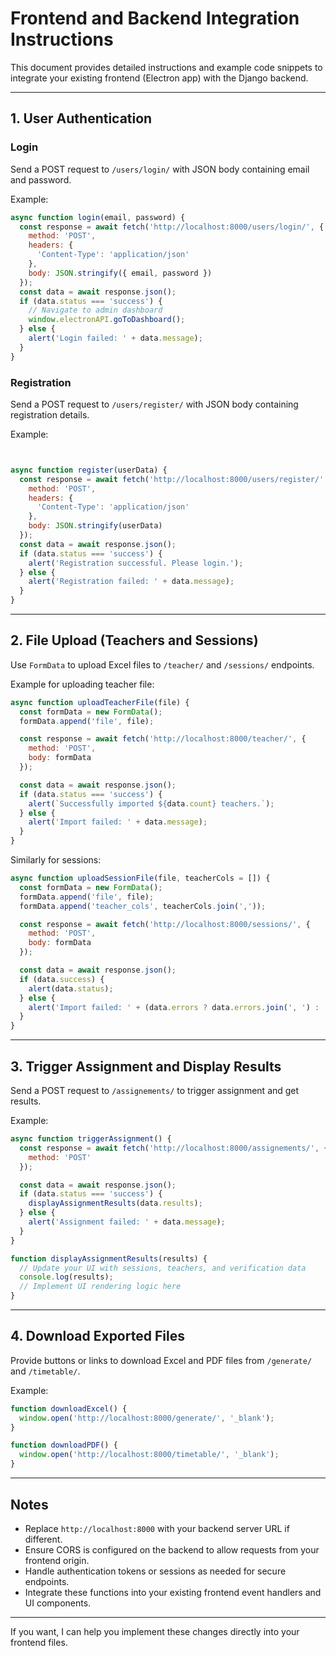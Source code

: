 # Frontend and Backend Integration Instructions

This document provides detailed instructions and example code snippets to integrate your existing frontend (Electron app) with the Django backend.

---

## 1. User Authentication

### Login

Send a POST request to `/users/login/` with JSON body containing email and password.

Example:

```js
async function login(email, password) {
  const response = await fetch('http://localhost:8000/users/login/', {
    method: 'POST',
    headers: {
      'Content-Type': 'application/json'
    },
    body: JSON.stringify({ email, password })
  });
  const data = await response.json();
  if (data.status === 'success') {
    // Navigate to admin dashboard
    window.electronAPI.goToDashboard();
  } else {
    alert('Login failed: ' + data.message);
  }
}
```

### Registration

Send a POST request to `/users/register/` with JSON body containing registration details.

Example:

```js


async function register(userData) {
  const response = await fetch('http://localhost:8000/users/register/', {
    method: 'POST',
    headers: {
      'Content-Type': 'application/json'
    },
    body: JSON.stringify(userData)
  });
  const data = await response.json();
  if (data.status === 'success') {
    alert('Registration successful. Please login.');
  } else {
    alert('Registration failed: ' + data.message);
  }
}
```

---

## 2. File Upload (Teachers and Sessions)

Use `FormData` to upload Excel files to `/teacher/` and `/sessions/` endpoints.

Example for uploading teacher file:

```js
async function uploadTeacherFile(file) {
  const formData = new FormData();
  formData.append('file', file);

  const response = await fetch('http://localhost:8000/teacher/', {
    method: 'POST',
    body: formData
  });

  const data = await response.json();
  if (data.status === 'success') {
    alert(`Successfully imported ${data.count} teachers.`);
  } else {
    alert('Import failed: ' + data.message);
  }
}
```

Similarly for sessions:

```js
async function uploadSessionFile(file, teacherCols = []) {
  const formData = new FormData();
  formData.append('file', file);
  formData.append('teacher_cols', teacherCols.join(','));

  const response = await fetch('http://localhost:8000/sessions/', {
    method: 'POST',
    body: formData
  });

  const data = await response.json();
  if (data.success) {
    alert(data.status);
  } else {
    alert('Import failed: ' + (data.errors ? data.errors.join(', ') : 'Unknown error'));
  }
}
```

---

## 3. Trigger Assignment and Display Results

Send a POST request to `/assignements/` to trigger assignment and get results.

Example:

```js
async function triggerAssignment() {
  const response = await fetch('http://localhost:8000/assignements/', {
    method: 'POST'
  });

  const data = await response.json();
  if (data.status === 'success') {
    displayAssignmentResults(data.results);
  } else {
    alert('Assignment failed: ' + data.message);
  }
}

function displayAssignmentResults(results) {
  // Update your UI with sessions, teachers, and verification data
  console.log(results);
  // Implement UI rendering logic here
}
```

---

## 4. Download Exported Files

Provide buttons or links to download Excel and PDF files from `/generate/` and `/timetable/`.

Example:

```js
function downloadExcel() {
  window.open('http://localhost:8000/generate/', '_blank');
}

function downloadPDF() {
  window.open('http://localhost:8000/timetable/', '_blank');
}
```

---

## Notes

- Replace `http://localhost:8000` with your backend server URL if different.
- Ensure CORS is configured on the backend to allow requests from your frontend origin.
- Handle authentication tokens or sessions as needed for secure endpoints.
- Integrate these functions into your existing frontend event handlers and UI components.

---

If you want, I can help you implement these changes directly into your frontend files.
